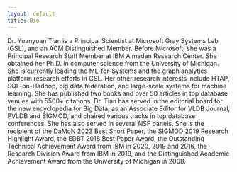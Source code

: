 ```yaml
---
layout: default
title: Bio
---
```


Dr. Yuanyuan Tian is a Principal Scientist at Microsoft Gray Systems Lab (GSL), and an ACM Distinguished Member. Before Microsoft, she was a Principal Research Staff Member at IBM Almaden Research Center. She obtained her Ph.D. in computer science from the University of Michigan. She is currently leading the ML-for-Systems and the graph analytics platform research efforts in GSL. Her other research interests include HTAP, SQL-on-Hadoop, big data federation, and large-scale systems for machine learning. She has published two books and over 50 articles in top database venues with 5500+ citations. Dr. Tian has served in the editorial board for the new encyclopedia for Big Data, as an Associate Editor for VLDB Journal, PVLDB and SIGMOD, and chaired various tracks in top database conferences. She has also served in several NSF panels. She is the recipient of the DaMoN 2023 Best Short Paper, the SIGMOD 2019 Research Highlight Award, the EDBT 2018 Best Paper Award, the Outstanding Technical Achievement Award from IBM in 2020, 2019 and 2016, the Research Division Award from IBM in 2019, and the Distinguished Academic Achievement Award from the University of Michigan in 2008.
